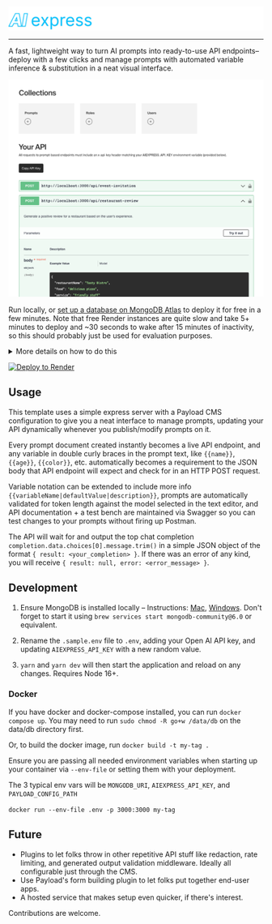 ![Banner](src/assets/readme-banner.png)

---

A fast, lightweight way to turn AI prompts into ready-to-use API endpoints– deploy with a few clicks and manage prompts with automated variable inference & substitution in a neat visual interface.

![Dashboard](src/assets/readme-dashboard.png)

Run locally, or [set up a database on MongoDB Atlas](https://www.mongodb.com/cloud/atlas/register) to deploy it for free in a few minutes. Note that free Render instances are quite slow and take 5+ minutes to deploy and ~30 seconds to wake after 15 minutes of inactivity, so this should probably just be used for evaluation purposes.

<details>
<summary> More details on how to do this</summary>

1. [Sign up for MongoDB](https://www.mongodb.com/cloud/atlas/register). On the "Deploy your database" screen, select AWS, M0 – Free (or whatever level of hosting you'd like, but free really ought to be more than enough).

2. Create a user profile for the new database and make a note of your database username and password. Then from the "Network Access" page, click "Add IP Address" then "Allow access from anywhere". You can easily configure this later to include only the IP addresses of your Render deployment for extra security.

3. Go to "Database" in the sidebar, click the "Connect" button for the database you just created, select "Drivers", and copy the connection string URL. Note that you'll need to fill in the `<password>` part of the URL with that of the profile you created in step 2.

Then click the button below and have your connection URL ready.

</details>

[![Deploy to Render](https://render.com/images/deploy-to-render-button.svg)](https://render.com/deploy?repo=https://github.com/gsidsid/ai-express/)

## Usage

This template uses a simple express server with a Payload CMS configuration to give you a neat interface to manage prompts, updating your API dynamically whenever you publish/modify prompts on it.

Every prompt document created instantly becomes a live API endpoint, and any variable in double curly braces in the prompt text, like `{{name}}`, `{{age}}`, `{{color}}`, etc. automatically becomes a requirement to the JSON body that API endpoint will expect and check for in an HTTP POST request.

Variable notation can be extended to include more info `{{variableName|defaultValue|description}}`, prompts are automatically validated for token length against the model selected in the text editor, and API documentation + a test bench are maintained via Swagger so you can test changes to your prompts without firing up Postman.

The API will wait for and output the top chat completion `completion.data.choices[0].message.trim()` in a simple JSON object of the format `{ result: <your_completion> }`. If there was an error of any kind, you will receive `{ result: null, error: <error_message> }`.

## Development

1. Ensure MongoDB is installed locally – Instructions: [Mac](https://www.mongodb.com/docs/manual/tutorial/install-mongodb-on-os-x/), [Windows](https://www.mongodb.com/docs/manual/tutorial/install-mongodb-on-windows/). Don't forget to start it using `brew services start mongodb-community@6.0` or equivalent.

2. Rename the `.sample.env` file to `.env`, adding your Open AI API key, and updating `AIEXPRESS_API_KEY` with a new random value.

3. `yarn` and `yarn dev` will then start the application and reload on any changes. Requires Node 16+.

### Docker

If you have docker and docker-compose installed, you can run `docker compose up`. You may need to run `sudo chmod -R go+w /data/db` on the data/db directory first.

Or, to build the docker image, run `docker build -t my-tag .`

Ensure you are passing all needed environment variables when starting up your container via `--env-file` or setting them with your deployment.

The 3 typical env vars will be `MONGODB_URI`, `AIEXPRESS_API_KEY`, and `PAYLOAD_CONFIG_PATH`

`docker run --env-file .env -p 3000:3000 my-tag`

## Future

- Plugins to let folks throw in other repetitive API stuff like redaction, rate limiting, and generated output validation middleware. Ideally all configurable just through the CMS.
- Use Payload's form building plugin to let folks put together end-user apps.
- A hosted service that makes setup even quicker, if there's interest.

Contributions are welcome.
